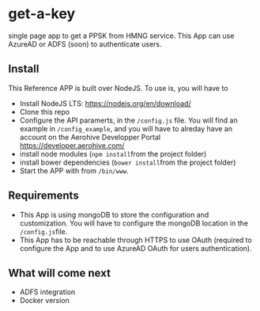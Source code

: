 # get-a-key
single page app to get a PPSK from HMNG service. This App can use AzureAD or ADFS (soon) to authenticate users.

## Install
This Reference APP is built over NodeJS. To use is, you will have to
* Install NodeJS LTS: https://nodejs.org/en/download/
* Clone this repo
* Configure the API paramerts, in the `/config.js` file. You will find an example in `/config_example`, and you will have to alreday have an account on the Aerohive Developper Portal https://developer.aerohive.com/
* install node modules (`npm install`from the project folder)
* install bower dependencies (`bower install`from the project folder)
* Start the APP with from `/bin/www`.

## Requirements
* This App is using mongoDB to store the configuration and customization. You will have to configure the mongoDB location in the `/config.js`file.
* This App has to be reachable through HTTPS to use OAuth (required to configure the App and to use AzureAD OAuth for users authentication). 

## What will come next
* ADFS integration
* Docker version

